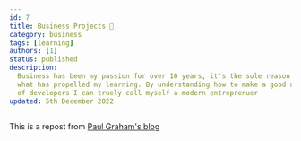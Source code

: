 ```yaml
---
id: 7
title: Business Projects 🤔
category: business
tags: [learning]
authors: [1]
status: published
description:
  Business has been my passion for over 10 years, it's the sole reason I got into development and
  what has propelled my learning. By understanding how to make a good application and manage a team
  of developers I can truely call myself a modern entreprenuer
updated: 5th December 2022
---
```


This is a repost from [Paul Graham's blog](http://paulgraham.com/articles.html)

